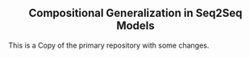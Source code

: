 <h2 align="center">
  Compositional Generalization in Seq2Seq Models
</h2>
This is a Copy of the primary repository with some changes.
